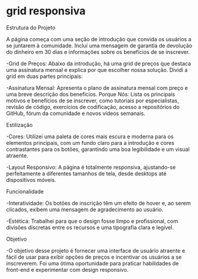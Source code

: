 # grid responsiva


Estrutura do Projeto

A página começa com uma seção de introdução que convida os usuários a se juntarem à comunidade. Incluí uma mensagem de garantia de devolução do dinheiro em 30 dias e informações sobre os benefícios de se inscrever.

-Grid de Preços: Abaixo da introdução, há uma grid de preços que destaca uma assinatura mensal e explica por que escolher nossa solução. Dividi a grid em duas partes principais:

-Assinatura Mensal: Apresenta o plano de assinatura mensal com preço e uma breve descrição dos benefícios.
Porque Nós: Lista os principais motivos e benefícios de se inscrever, como tutoriais por especialistas, revisão de código, exercícios de codificação, acesso a repositórios do GitHub, fórum da comunidade e novos vídeos semanais.


Estilização

-Cores: Utilizei uma paleta de cores mais escura e moderna para os elementos principais, com um fundo claro para a introdução e cores contrastantes para os botões, garantindo uma boa legibilidade e um visual atraente.

-Layout Responsivo: A página é totalmente responsiva, ajustando-se perfeitamente a diferentes tamanhos de tela, desde desktops até dispositivos móveis.

Funcionalidade

-Interatividade: Os botões de inscrição têm um efeito de hover e, ao serem clicados, exibem uma mensagem de agradecimento ao usuário.

-Estética: Trabalhei para que o design fosse limpo e profissional, com divisões discretas entre os recursos e uma tipografia clara e legível.

Objetivo

-O objetivo desse projeto é fornecer uma interface de usuário atraente e fácil de usar para exibir opções de preços e incentivar os usuários a se inscreverem. Foi uma ótima oportunidade para praticar habilidades de front-end e experimentar com design responsivo.